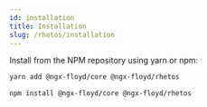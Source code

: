 ```yaml
---
id: installation
title: Installation
slug: /rhetos/installation
---
```


Install from the NPM repository using yarn or npm:

```bash
yarn add @ngx-floyd/core @ngx-floyd/rhetos
```

```bash
npm install @ngx-floyd/core @ngx-floyd/rhetos
```

